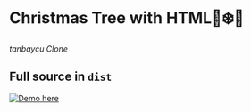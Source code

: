 # Christmas Tree with HTML🎅❄️🎄
*tanbaycu Clone*







## Full source in `dist` 


[![Demo here](https://i.postimg.cc/yYMgqwpX/chrome-oueon-As-V6-Q.gif)](https://postimg.cc/TpcYgH6p)